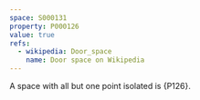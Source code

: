 ```yaml
---
space: S000131
property: P000126
value: true
refs:
  - wikipedia: Door_space
    name: Door space on Wikipedia
---
```


A space with all but one point isolated is {P126}.
